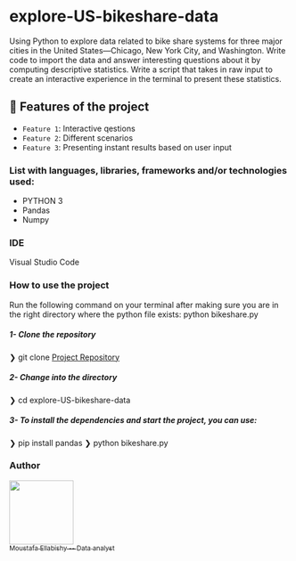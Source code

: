 # explore-US-bikeshare-data
Using Python to explore data related to bike share systems for three major cities in the United States—Chicago, New York City, and Washington. Write code to import the data and answer interesting questions about it by computing descriptive statistics. Write a script that takes in raw input to create an interactive experience in the terminal to present these statistics.


## :hammer: Features of the project

- `Feature 1`: Interactive qestions
- `Feature 2`: Different scenarios
- `Feature 3`: Presenting instant results based on user input

 ### List with languages, libraries, frameworks and/or technologies used:

- PYTHON 3
- Pandas
- Numpy

### IDE
Visual Studio Code

### How to use the project
Run the following command on your terminal after making sure you are in the right directory where the python file exists:
python bikeshare.py

##### 1-  Clone the repository

  ❯ git clone <a href="https://github.com/moustafaellabishy/explore-US-bikeshare-data.git">Project Repository</a>

##### 2- Change into the directory
  ❯ cd explore-US-bikeshare-data


##### 3- To install the dependencies and start the project, you can use:
 ❯ pip install pandas
❯ python bikeshare.py


### Author

 [<img src="https://avatars.githubusercontent.com/u/78495107?v=4" width=115><br><sub>Moustafa Ellabishy -- Data analyst</sub>](https://github.com/moustafaellabishy)
